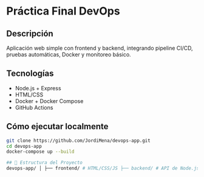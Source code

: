 # Práctica Final DevOps

## Descripción
Aplicación web simple con frontend y backend, integrando pipeline CI/CD, pruebas automáticas, Docker y monitoreo básico.

## Tecnologías
- Node.js + Express
- HTML/CSS
- Docker + Docker Compose
- GitHub Actions

## Cómo ejecutar localmente
```bash
git clone https://github.com/JordiMena/devops-app.git
cd devops-app
docker-compose up --build

## 🧱 Estructura del Proyecto
devops-app/ │ ├── frontend/ # HTML/CSS/JS ├── backend/ # API de Node.js │ └── test/ # Pruebas automatizadas ├── docker-compose.yml # Organizador de contenedores ├── .github/ │ └── workflows/ │ └── ci.yml # Pipeline CI/CD └── README.md

